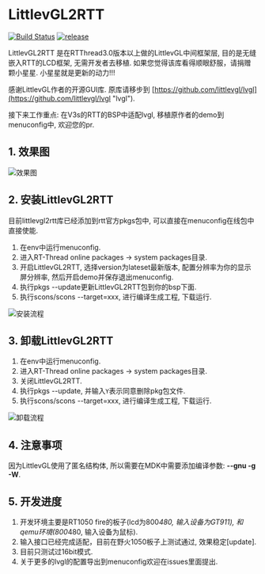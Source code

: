 # LittlevGL2RTT #

[![Build Status](https://travis-ci.org/liu2guang/LittlevGL2RTT.svg?branch=master)](https://travis-ci.org/liu2guang/LittlevGL2RTT)
[![release](https://img.shields.io/badge/Release-v0.0.1-orange.svg)](https://github.com/liu2guang/LittlevGL2RTT/releases)

LittlevGL2RTT 是在RTThread3.0版本以上做的LittlevGL中间框架层, 目的是无缝嵌入RTT的LCD框架, 无需开发者去移植. 如果您觉得该库看得顺眼舒服，请捐赠颗小星星. 小星星就是更新的动力!!! 

感谢LittlevGL作者的开源GUI库. 原库请移步到 [https://github.com/littlevgl/lvgl](https://github.com/littlevgl/lvgl "lvgl"). 

接下来工作重点: 在V3s的RTT的BSP中适配lvgl, 移植原作者的demo到menuconfig中, 欢迎您的pr.

## 1. 效果图

![效果图](https://i.imgur.com/hdq3RhV.gif)

## 2. 安装LittlevGL2RTT

目前littlevgl2rtt库已经添加到rtt官方pkgs包中, 可以直接在menuconfig在线包中直接使能. 

1. 在env中运行menuconfig. 
2. 进入RT-Thread online packages -> system packages目录. 
3. 开启LittlevGL2RTT, 选择version为lateset最新版本, 配置分辨率为你的显示屏分辨率, 然后开启demo并保存退出menuconfig.
4. 执行pkgs --update更新LittlevGL2RTT包到你的bsp下面. 
5. 执行scons/scons --target=xxx, 进行编译生成工程, 下载运行.
 
![安装流程](https://i.imgur.com/fojc8Ie.gif)

## 3. 卸载LittlevGL2RTT

1. 在env中运行menuconfig. 
2. 进入RT-Thread online packages -> system packages目录. 
3. 关闭LittlevGL2RTT.
4. 执行pkgs --update, 并输入`Y`表示同意删除pkg包文件. 
5. 执行scons/scons --target=xxx, 进行编译生成工程, 下载运行.

![卸载流程](https://i.imgur.com/yAeXejV.gif)

## 4. 注意事项

因为LittlevGL使用了匿名结构体, 所以需要在MDK中需要添加编译参数: **--gnu -g -W**. 

## 5. 开发进度

1. 开发环境主要是RT1050 fire的板子(lcd为800*480, 输入设备为GT911), 和qemu环境(800*480, 输入设备为鼠标). 
2. 输入接口已经完成适配，目前在野火1050板子上测试通过, 效果稳定[update].
3. 目前只测试过16bit模式.
4. 关于更多的lvgl的配置导出到menuconfig欢迎在issues里面提出. 
